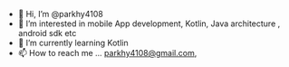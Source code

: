 - 👋 Hi, I’m @parkhy4108
- 👀 I’m interested in mobile App development, Kotlin, Java architecture , android sdk etc
- 🌱 I’m currently learning Kotlin
- 📫 How to reach me ... parkhy4108@gmail.com, 

<!---
parkhy4108/parkhy4108 is a ✨ special ✨ repository because its `README.md` (this file) appears on your GitHub profile.
You can click the Preview link to take a look at your changes.
--->
